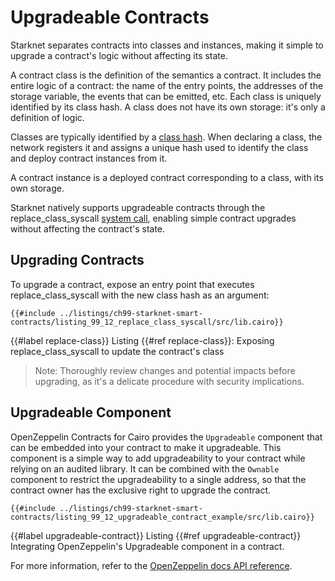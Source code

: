 # Upgradeable Contracts

Starknet separates contracts into classes and instances, making it simple to upgrade a contract's logic without affecting its state.

A contract class is the definition of the semantics a contract. It includes the entire logic of a contract: the name of the entry points, the addresses of the storage variable, the events that can be emitted, etc. Each class is uniquely identified by its class hash. A class does not have its own storage: it's only a definition of logic.

Classes are typically identified by a [class hash](https://docs.starknet.io/documentation/architecture_and_concepts/Smart_Contracts/class-hash). When declaring a class, the network registers it and assigns a unique hash used to identify the class and deploy contract instances from it.

A contract instance is a deployed contract corresponding to a class, with its own storage.

Starknet natively supports upgradeable contracts through the replace_class_syscall [system call](https://docs.starknet.io/documentation/architecture_and_concepts/Smart_Contracts/system-calls-cairo1/), enabling simple contract upgrades without affecting the contract's state.

## Upgrading Contracts

To upgrade a contract, expose an entry point that executes replace_class_syscall with the new class hash as an argument:

```rust,noplayground
{{#include ../listings/ch99-starknet-smart-contracts/listing_99_12_replace_class_syscall/src/lib.cairo}}
```

{{#label replace-class}}
<span class="caption">Listing {{#ref replace-class}}: Exposing replace_class_syscall to update the contract's class</span>

> Note: Thoroughly review changes and potential impacts before upgrading, as it's a delicate procedure with security implications.

## Upgradeable Component

OpenZeppelin Contracts for Cairo provides the `Upgradeable` component that can be embedded into your contract to make it upgradeable. This component is a simple way to add upgradeability to your contract while relying on an audited library. It can be combined with the `Ownable` component to restrict the upgradeability to a single address, so that the contract owner has the exclusive right to upgrade the contract.

```rust,noplayground
{{#include ../listings/ch99-starknet-smart-contracts/listing_99_12_upgradeable_contract_example/src/lib.cairo}}
```

{{#label upgradeable-contract}}
<span class="caption">Listing {{#ref upgradeable-contract}} Integrating OpenZeppelin's Upgradeable component in a contract.</span>

For more information, refer to the [OpenZeppelin docs API reference](https://docs.openzeppelin.com/contracts-cairo/0.9.0/api/upgrades).
